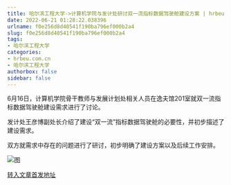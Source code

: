 ```yaml
---
title: 哈尔滨工程大学->计算机学院与发计处研讨双一流指标数据驾驶舱建设方案 | hrbeu.com.cn
date: 2022-06-21 01:28:22.038396
urlname: f0e256d8d40541f190ba796ef000b2a4
slug: f0e256d8d40541f190ba796ef000b2a4
tags: 
- 哈尔滨工程大学
categories:
- hrbeu.com.cn
- 哈尔滨工程大学
authorbox: false
sidebar: false
---
```

6月16日，计算机学院骨干教师与发展计划处相关人员在逸夫馆201室就双一流指标数据驾驶舱建设需求进行了讨论。

发计处王彦博副处长介绍了建设“双一流”指标数据驾驶舱的必要性，并初步描述了建设需求。

双方就需求中存在的问题进行了研讨，初步明确了建设方案以及后续工作安排。

![图](http://gongxue.cn/__local/2/71/A2/A631FD10BE5CEB4064CAD9B9E39_687FA299_18929.jpg)

[转入文章首发地址](http://gongxue.cn/info/1015/72175.htm)